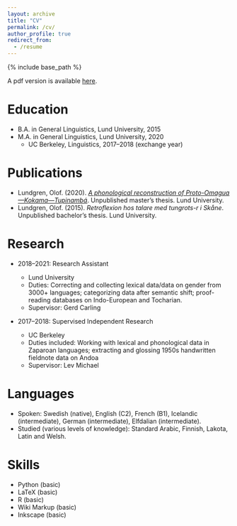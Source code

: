 ```yaml
---
layout: archive
title: "CV"
permalink: /cv/
author_profile: true
redirect_from:
  - /resume
---
```


{% include base_path %}

A pdf version is available [here](https://oplundgren.github.io/website/files/cv_eng.pdf).

Education
======
* B.A. in General Linguistics, Lund University, 2015
* M.A. in General Linguistics, Lund University, 2020
  * UC Berkeley, Linguistics, 2017–2018 (exchange year)

Publications
======
* Lundgren, Olof. (2020). <i>[A phonological reconstruction of Proto-Omagua—Kokama—Tupinambá](http://lup.lub.lu.se/student-papers/record/9007022)</i>. Unpublished master’s thesis. Lund University.
* Lundgren, Olof. (2015). <i>Retroflexion hos talare med tungrots-r i Skåne</i>. Unpublished bachelor’s thesis. Lund University.

Research
======
* 2018–2021: Research Assistant
  * Lund University
  * Duties: Correcting and collecting lexical data/data on gender from 3000+ languages; categorizing data after semantic shift; proof-reading databases on Indo-European and Tocharian.
  * Supervisor: Gerd Carling

* 2017–2018: Supervised Independent Research
  * UC Berkeley
  * Duties included: Working with lexical and phonological data in Zaparoan languages; extracting and glossing 1950s handwritten fieldnote data on Andoa
  * Supervisor: Lev Michael
  
Languages
======
* Spoken: Swedish (native), English (C2), French (B1), Icelandic (intermediate), German (intermediate), Elfdalian (intermediate).
* Studied (various levels of knowledge): Standard Arabic, Finnish, Lakota, Latin and Welsh.

Skills
======
 * Python (basic) 
 * LaTeX (basic) 
 * R (basic) 
 * Wiki Markup (basic)
 * Inkscape (basic)
  
